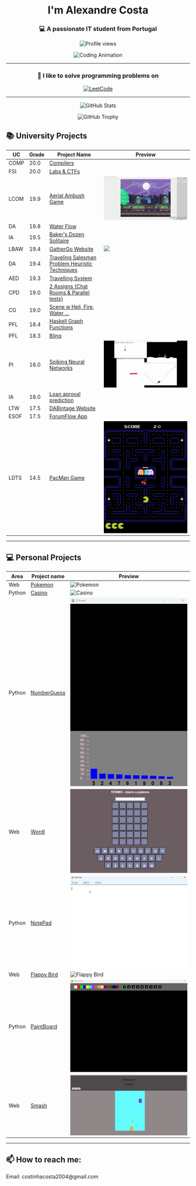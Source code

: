<h1 align="center">I'm Alexandre Costa</h1>
<h3 align="center">💻 A passionate IT student from Portugal</h3>

<p align="center">
  <img src="https://komarev.com/ghpvc/?username=alexandre2004costa&label=Profile%20views&color=0e74a5&style=flat" alt="Profile views" />
</p>

<p align="center">
  <img src="https://github.com/alexandre2004costa/alexandre2004costa/assets/108695812/63e8d619-0d0a-411d-9f83-b36b51226d92&theme=onedark" alt="Coding Animation" width="400" />
</p>

---

<h3 align="center">🎯 I like to solve programming problems on</h3>
<p align="center">
  <a href="https://leetcode.com/alexandrecosta_04" target="_blank">
    <img src="https://raw.githubusercontent.com/rahuldkjain/github-profile-readme-generator/master/src/images/icons/Social/leet-code.svg" alt="LeetCode" height="40" width="40" />
  </a>
</p>

---

<p align="center">
  <img src="https://github-readme-stats.vercel.app/api?username=alexandre2004costa&show_icons=true&theme=onedark" alt="GitHub Stats" width="450"/>
</p>

<p align="center">
  <img src="https://github-profile-trophy.vercel.app/?username=alexandre2004costa&theme=onedark&margin-w=15&margin-h=15" alt="GitHub Trophy" />
</p>


<h2 align="left">📚 University Projects</h2>

| UC  | Grade | Project Name | Preview |
|-------------------|-------|--------------------------| -------------------------------|
| COMP              | 20.0  | [Compilers](https://github.com/alexandre2004costa/Compilers/tree/master) || 
| FSI               | 20.0  | [Labs & CTFs](https://github.com/alexandre2004costa/FSI_LABS) || 
| LCOM              | 19.9  | [Aerial Ambush Game](https://github.com/alexandre2004costa/Lcom-project) |![Aerial Ambush Game](https://github.com/alexandre2004costa/Lcom-project/blob/master/img/Aerial_Ambush.gif)|
| DA                | 19.8  | [Water Flow](https://github.com/SofiaX5/DA_1) ||
| IA                | 19.5  | [Baker's Dozen Solitaire](https://github.com/SofiaX5/IA_Project1) ||
| LBAW              | 19.4  | [GatherGo Website](https://github.com/SofiaX5/LBAW_Project) |![](https://private-user-images.githubusercontent.com/132204152/410931907-fee3a837-a73b-4763-8b1d-4e768fd4b5bc.png?jwt=eyJhbGciOiJIUzI1NiIsInR5cCI6IkpXVCJ9.eyJpc3MiOiJnaXRodWIuY29tIiwiYXVkIjoicmF3LmdpdGh1YnVzZXJjb250ZW50LmNvbSIsImtleSI6ImtleTUiLCJleHAiOjE3MzkxOTk4NDQsIm5iZiI6MTczOTE5OTU0NCwicGF0aCI6Ii8xMzIyMDQxNTIvNDEwOTMxOTA3LWZlZTNhODM3LWE3M2ItNDc2My04YjFkLTRlNzY4ZmQ0YjViYy5wbmc_WC1BbXotQWxnb3JpdGhtPUFXUzQtSE1BQy1TSEEyNTYmWC1BbXotQ3JlZGVudGlhbD1BS0lBVkNPRFlMU0E1M1BRSzRaQSUyRjIwMjUwMjEwJTJGdXMtZWFzdC0xJTJGczMlMkZhd3M0X3JlcXVlc3QmWC1BbXotRGF0ZT0yMDI1MDIxMFQxNDU5MDRaJlgtQW16LUV4cGlyZXM9MzAwJlgtQW16LVNpZ25hdHVyZT0zZGNjNWRjNmIzYjI4OTc4MDg0ZDkxMThlYzljMjFkMTRlNjExNDI5NWY4YWFkMzY4NDk3ZmVmNWY5NjFmNmFjJlgtQW16LVNpZ25lZEhlYWRlcnM9aG9zdCJ9.sHusXZH-JezZKXWt9LO22yd0ZY8R1gVUzsOofut3VD4)|
| DA                | 19.4  | [Traveling Salesman Problem Heuristic Techniques](https://github.com/alexandre2004costa/AlexandreX5_D2) ||
| AED               | 19.3  | [Travelling System](https://github.com/berno9/ProjetoAED2) ||
| CPD               | 19.0  |  [2 Assigns (Chat Rooms & Parallel tests)](https://github.com/alexandre2004costa/CPD) ||
| CG                | 19.0  | [Scene w Heli, Fire, Water ...](https://github.com/alexandre2004costa/Computa-o-Gr-fica) ||
| PFL               | 18.4  | [Haskell Graph Functions](https://github.com/alexandre2004costa/PFL-project) ||
| PFL               | 18.3  | [Blinq](https://github.com/alexandre2004costa/PFL2) ||
| PI                | 18.0  | [Spiking Neural Networks](https://github.com/alexandre2004costa/Spinking-Neural-Networks) | ![](https://github.com/alexandre2004costa/Spinking-Neural-Networks/blob/master/SNN.gif)|
| IA                | 18.0  | [Loan aproval prediction](https://github.com/alexandre2004costa/IA_project2) ||
| LTW               | 17.5  | [DABintage Website](https://github.com/FEUP-LTW-2024/ltw-project-2024-ltw04g06) ||
| ESOF              | 17.5  | [ForumFlow App](https://github.com/FEUP-LEIC-ES-2023-24/2LEIC04T5) ||
| LDTS              | 14.5  | [PacMan Game](https://github.com/FEUP-LDTS-2023/project-l04gr04) | ![PacMan Game](https://github.com/FEUP-LDTS-2023/project-l04gr04/blob/master/gifs_images/scattergif.gif) |


---

<h2 align="left">💻 Personal Projects</h2>

| Area    | Project name |  Preview |
|---------|--------------|----------|
| Web     | [Pokemon](https://github.com/alexandre2004costa/Pokemon) | ![Pokemon](https://github.com/alexandre2004costa/Pokemon/blob/main/Animation.gif) |
| Python  | [Casino](https://github.com/alexandre2004costa/Casino) | ![Casino](https://github.com/alexandre2004costa/Casino/blob/master/Animation2.gif) |
| Python  | [NumberGuess](https://github.com/alexandre2004costa/NumbersAI) | ![NumberGuess](https://github.com/alexandre2004costa/NumbersAI/blob/main/Animationm.gif) |
| Web     | [Wordl](https://github.com/alexandre2004costa/Wordl) | ![Wordl](https://github.com/alexandre2004costa/Wordl/blob/main/Animation.gif) |
| Python  | [NotePad](https://github.com/alexandre2004costa/NotePad) | ![NotePad](https://github.com/alexandre2004costa/NotePad/blob/main/Animation.gif) |
| Web     | [Flappy Bird](https://github.com/alexandre2004costa/Flappy-Bird) | ![Flappy Bird](https://github.com/alexandre2004costa/Flappy-Bird/blob/main/Animation.gif) |
| Python  | [PaintBoard](https://github.com/alexandre2004costa/PaintBoard) | ![PaintBoard](https://github.com/alexandre2004costa/PaintBoard/blob/main/Animation.gif) |
| Web     | [Smash](https://github.com/alexandre2004costa/Smash_Game) | ![Smash](https://github.com/alexandre2004costa/Smash_Game/blob/main/Animation.gif) |





---

<h2 align="left">📫 How to reach me:</h2>
<p align="left">Email: costinhacosta2004@gmail.com</p>
